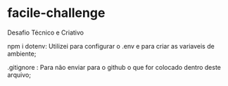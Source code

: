 # facile-challenge
Desafio Técnico e Criativo

npm i dotenv: Utilizei para configurar o .env e para criar as variaveis de ambiente;

.gitignore : Para não enviar para o github o que for colocado dentro deste arquivo;
